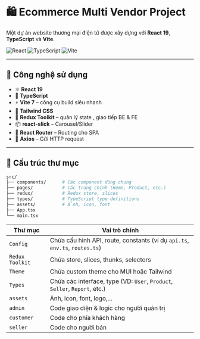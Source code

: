 # 🛍️ Ecommerce Multi Vendor Project

Một dự án website thương mại điện tử được xây dựng với **React 19**, **TypeScript** và **Vite**.

![React](https://img.shields.io/badge/React-19-blue?logo=react)
![TypeScript](https://img.shields.io/badge/TypeScript-5-blue?logo=typescript)
![Vite](https://img.shields.io/badge/Vite-7-purple?logo=vite)

---

## 🚀 Công nghệ sử dụng

- ⚛️ **React 19**
- 🧠 **TypeScript**
- ⚡ **Vite 7** – công cụ build siêu nhanh
- 🎨 **Tailwind CSS**
- 🧰 **Redux Toolkit** – quản lý state , giao tiếp BE & FE
- 📦 **react-slick** – Carousel/Slider
- 🔗 **React Router** – Routing cho SPA
- 📡 **Axios** – Gửi HTTP request

---

## 📁 Cấu trúc thư mục

```bash
src/
├── components/      # Các component dùng chung
├── pages/           # Các trang chính (Home, Product, etc.)
├── redux/           # Redux store, slices
├── types/           # TypeScript type definitions
├── assets/          # Ảnh, icon, font
├── App.tsx
└── main.tsx
```

| Thư mục         | Vai trò chính                                                               |
| --------------- | --------------------------------------------------------------------------- |
| `Config`        | Chứa cấu hình API, route, constants (ví dụ `api.ts`, `env.ts`, `routes.ts`) |
| `Redux Toolkit` | Chứa store, slices, thunks, selectors                                       |
| `Theme`         | Chứa custom theme cho MUI hoặc Tailwind                                     |
| `Types`         | Chứa các interface, type (VD: `User`, `Product`, `Seller`, `Report`, etc.)  |
| `assets`        | Ảnh, icon, font, logo,...                                                   |
| `admin`         | Code giao diện & logic cho người quản trị                                   |
| `customer`      | Code cho phía khách hàng                                                    |
| `seller`        | Code cho người bán                                                          |
